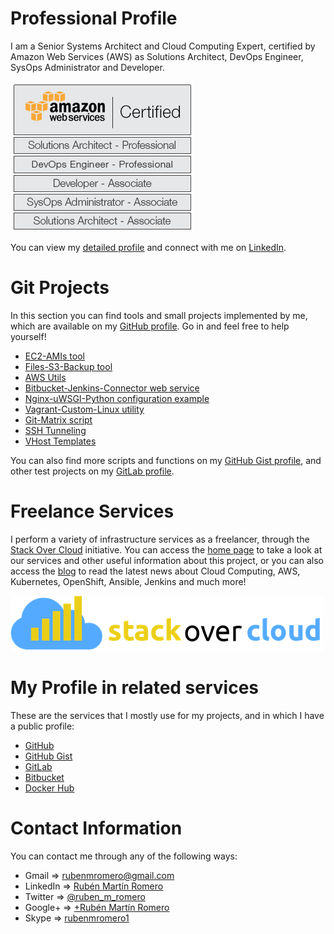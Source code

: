 # Professional Profile

I am a Senior Systems Architect and Cloud Computing Expert, certified by Amazon Web Services (AWS) as Solutions Architect, DevOps Engineer, SysOps Administrator and Developer.

[![AWS All 5 Sign](https://raw.githubusercontent.com/rubenmromero/rubenmromero.github.io/master/images/aws_all_5.png)](https://aws.amazon.com/certification/)

You can view my [detailed profile](https://www.linkedin.com/in/rubenmromero/) and connect with me on [LinkedIn](https://www.linkedin.com/in/rubenmromero/).

# Git Projects

In this section you can find tools and small projects implemented by me, which are available on my [GitHub profile](https://github.com/rubenmromero). Go in and feel free to help yourself!

* [EC2-AMIs tool](https://github.com/rubenmromero/ec2-amis)
* [Files-S3-Backup tool](https://github.com/rubenmromero/files-s3-backup)
* [AWS Utils](https://github.com/rubenmromero/aws-utils)
* [Bitbucket-Jenkins-Connector web service](https://github.com/rubenmromero/bitbucket-jenkins-connector)
* [Nginx-uWSGI-Python configuration example](https://github.com/rubenmromero/nginx-uwsgi-python)
* [Vagrant-Custom-Linux utility](https://github.com/rubenmromero/vagrant-custom-linux)
* [Git-Matrix script](https://github.com/rubenmromero/git-matrix)
* [SSH Tunneling](https://github.com/rubenmromero/ssh-tunneling)
* [VHost Templates](https://github.com/rubenmromero/vhost-templates)

You can also find more scripts and functions on my [GitHub Gist profile](https://gist.github.com/rubenmromero), and other test projects on my [GitLab profile](https://gitlab.com/rubenmromero).

# Freelance Services

I perform a variety of infrastructure services as a freelancer, through the [Stack Over Cloud](https://www.stackovercloud.com/en/) initiative. You can access the [home page](https://www.stackovercloud.com/en/) to take a look at our services and other useful information about this project, or you can also access the [blog](https://www.stackovercloud.com/blog/) to read the latest news about Cloud Computing, AWS, Kubernetes, OpenShift, Ansible, Jenkins and much more!

[![Stack Over Cloud](https://raw.githubusercontent.com/rubenmromero/rubenmromero.github.io/master/images/icon_logo.png)](https://www.stackovercloud.com/en/)

# My Profile in related services

These are the services that I mostly use for my projects, and in which I have a public profile:

* [GitHub](https://github.com/rubenmromero)
* [GitHub Gist](https://gist.github.com/rubenmromero)
* [GitLab](https://gitlab.com/rubenmromero)
* [Bitbucket](https://bitbucket.org/rubenmromero/)
* [Docker Hub](https://hub.docker.com/u/rubenmromero)

# Contact Information

You can contact me through any of the following ways:

* Gmail => [rubenmromero@gmail.com](mailto:rubenmromero@gmail.com)
* LinkedIn => [Rubén Martín Romero](https://www.linkedin.com/in/rubenmromero/)
* Twitter => [@ruben_m_romero](https://twitter.com/ruben_m_romero)
* Google+ => [+Rubén Martín Romero](https://plus.google.com/+rubenmromero)
* Skype => [rubenmromero1](skype:rubenmromero1)
